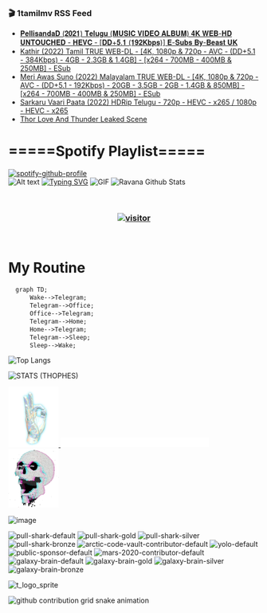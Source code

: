 ### 🎬 1tamilmv RSS Feed

<!-- BLOG-POST-LIST:START -->
- [𝐏𝐞𝐥𝐥𝐢𝐬𝐚𝐧𝐝𝐚𝐃 &lpar;𝟐𝟎𝟐𝟏&rpar; 𝐓𝐞𝐥𝐮𝐠𝐮 &lpar;𝐌𝐔𝐒𝐈𝐂 𝐕𝐈𝐃𝐄𝐎 𝐀𝐋𝐁𝐔𝐌&rpar; 𝟒𝐊 𝐖𝐄𝐁-𝐇𝐃 𝐔𝐍𝐓𝐎𝐔𝐂𝐇𝐄𝐃 - 𝐇𝐄𝐕𝐂 - [𝐃𝐃+𝟓.𝟏 &lpar;𝟏𝟗𝟐𝐊𝐛𝐩𝐬&rpar;] 𝐄-𝐒𝐮𝐛𝐬 𝐁𝐲-𝐁𝐞𝐚𝐬𝐭 𝐔𝐊](https://www.1tamilmv.cloud/index.php?/forums/topic/164403-%F0%9D%90%8F%F0%9D%90%9E%F0%9D%90%A5%F0%9D%90%A5%F0%9D%90%A2%F0%9D%90%AC%F0%9D%90%9A%F0%9D%90%A7%F0%9D%90%9D%F0%9D%90%9A%F0%9D%90%83-%F0%9D%9F%90%F0%9D%9F%8E%F0%9D%9F%90%F0%9D%9F%8F-%F0%9D%90%93%F0%9D%90%9E%F0%9D%90%A5%F0%9D%90%AE%F0%9D%90%A0%F0%9D%90%AE-%F0%9D%90%8C%F0%9D%90%94%F0%9D%90%92%F0%9D%90%88%F0%9D%90%82-%F0%9D%90%95%F0%9D%90%88%F0%9D%90%83%F0%9D%90%84%F0%9D%90%8E-%F0%9D%90%80%F0%9D%90%8B%F0%9D%90%81%F0%9D%90%94%F0%9D%90%8C-%F0%9D%9F%92%F0%9D%90%8A-%F0%9D%90%96%F0%9D%90%84%F0%9D%90%81-%F0%9D%90%87%F0%9D%90%83-%F0%9D%90%94%F0%9D%90%8D%F0%9D%90%93%F0%9D%90%8E%F0%9D%90%94%F0%9D%90%82%F0%9D%90%87%F0%9D%90%84%F0%9D%90%83-%F0%9D%90%87%F0%9D%90%84%F0%9D%90%95%F0%9D%90%82-%F0%9D%90%83%F0%9D%90%83%F0%9D%9F%93%F0%9D%9F%8F-%F0%9D%9F%8F%F0%9D%9F%97%F0%9D%9F%90%F0%9D%90%8A%F0%9D%90%9B%F0%9D%90%A9%F0%9D%90%AC-%F0%9D%90%84-%F0%9D%90%92%F0%9D%90%AE%F0%9D%90%9B%F0%9D%90%AC-%F0%9D%90%81%F0%9D%90%B2-%F0%9D%90%81%F0%9D%90%9E%F0%9D%90%9A%F0%9D%90%AC%F0%9D%90%AD-%F0%9D%90%94%F0%9D%90%8A/&do=findComment&comment=328878)
- [Kathir &lpar;2022&rpar; Tamil TRUE WEB-DL - [4K, 1080p &amp; 720p - AVC - &lpar;DD+5.1 - 384Kbps&rpar; - 4GB - 2.3GB &amp; 1.4GB] - [x264 - 700MB - 400MB &amp; 250MB] - ESub](https://www.1tamilmv.cloud/index.php?/forums/topic/164384-kathir-2022-tamil-true-web-dl-4k-1080p-720p-avc-dd51-384kbps-4gb-23gb-14gb-x264-700mb-400mb-250mb-esub/&do=findComment&comment=328877)
- [Meri Awas Suno &lpar;2022&rpar; Malayalam TRUE WEB-DL - [4K, 1080p &amp; 720p - AVC - &lpar;DD+5.1 - 192Kbps&rpar; - 20GB - 3.5GB - 2GB - 1.4GB &amp; 850MB] - [x264 - 700MB - 400MB &amp; 250MB] - ESub](https://www.1tamilmv.cloud/index.php?/forums/topic/164388-meri-awas-suno-2022-malayalam-true-web-dl-4k-1080p-720p-avc-dd51-192kbps-20gb-35gb-2gb-14gb-850mb-x264-700mb-400mb-250mb-esub/&do=findComment&comment=328876)
- [Sarkaru Vaari Paata &lpar;2022&rpar; HDRip Telugu - 720p - HEVC - x265 / 1080p - HEVC - x265](https://www.1tamilmv.cloud/index.php?/forums/topic/164421-sarkaru-vaari-paata-2022-hdrip-telugu-720p-hevc-x265-1080p-hevc-x265/&do=findComment&comment=328875)
- [Thor Love And Thunder Leaked Scene](https://www.1tamilmv.cloud/index.php?/forums/topic/164420-thor-love-and-thunder-leaked-scene/&do=findComment&comment=328874)
<!-- BLOG-POST-LIST:END -->

# =====Spotify Playlist=====
[![spotify-github-profile](https://spotify-github-profile.vercel.app/api/view?uid=31rfzgmuvvewegdlxvlev4ynz4vu&cover_image=true&theme=default&bar_color=53b14f&bar_color_cover=true)](https://ravana69.github.io/rss)
</br>
![Alt text](https://spotify-recently-played-readme.vercel.app/api?user=31rfzgmuvvewegdlxvlev4ynz4vu)
[![Typing SVG](https://readme-typing-svg.herokuapp.com?color=%2336BCF7&center=true&vCenter=true&multiline=true&height=81&lines=I+AM+RAVANA;CONTACT+ME+ON+TELEGRAM%3A+%40R4V4N4)](https://git.io/typing-svg)
<img align="centre" height="400px" width="490px" alt="GIF" src="https://github.com/ravana69/ravana69/blob/master/rvm.gif" />
![Ravana Github Stats](https://github-readme-stats.vercel.app/api?username=ravana69&&show_icons=true&theme=radical)

<br />
<h3 align="center"> <a href="https://t.me/r4v4n4"><img src="https://profile-counter.glitch.me/ravana69/count.svg" alt="visitor" width="600"></a> </h3>
</br>

<H1>My Routine</H1>

```mermaid
  graph TD;
      Wake-->Telegram;
      Telegram-->Office;
      Office-->Telegram;
      Telegram-->Home;
      Home-->Telegram;
      Telegram-->Sleep;
      Sleep-->Wake;
```
![Top Langs](https://github-readme-stats.vercel.app/api/top-langs/?username=ravana69&&show_icons=true&theme=radical)

![STATS (THOPHES)](https://github-profile-trophy.vercel.app/?username=ravana69&theme=gruvbox&margin-w=10&margin-h=15&column=8)
<br />
<p align="left">
    <a href="#">
        <img width="20%" src="./assets/images/hand.gif" alt="" />
    </a>
    <a href="#">
        <img width="59%" src="./assets/images/spacer.png" alt="" >
    </a>
    <a href="#">
        <img width="20%" src="./assets/images/skull.gif" alt="" />
    </a>
</p>


![image](https://user-images.githubusercontent.com/47528708/175298537-0623dc00-7b1a-4ec1-b5b1-71768763a234.png)

<img width="148" alt="pull-shark-default" src="https://user-images.githubusercontent.com/47528708/175266634-4235fb81-4cf9-4128-9c7a-b7c044cde5b5.png"> <img width="148" alt="pull-shark-gold" src="https://user-images.githubusercontent.com/47528708/175268594-acb9b27a-7f8e-4181-8900-171a981e2d56.png"> <img width="148" alt="pull-shark-silver" src="https://user-images.githubusercontent.com/47528708/175266702-c880884d-eb71-46fb-b857-3135442e06c6.png"> <img width="148" alt="pull-shark-bronze" src="https://user-images.githubusercontent.com/47528708/175266723-735f9146-b8aa-44f8-aa99-c06aad45e8fa.png"> <img width="148" alt="arctic-code-vault-contributor-default" src="https://user-images.githubusercontent.com/47528708/175267501-e1fbbb8f-c2b2-4882-b865-2ac4debef26c.png"> <img width="148" alt="yolo-default" src="https://user-images.githubusercontent.com/47528708/175267654-281a1880-1129-4b7b-bf2f-de5dd2bc5afa.png"> <img width="148" alt="public-sponsor-default" src="https://user-images.githubusercontent.com/47528708/175268448-2e78cc75-fb25-4d76-bd22-7df520446b45.png"> <img width="148" alt="mars-2020-contributor-default" src="https://user-images.githubusercontent.com/47528708/175268475-de6d987a-3be9-4353-86a5-23b422559355.png"> <img width="148" alt="galaxy-brain-default" src="https://user-images.githubusercontent.com/47528708/175298882-7ad69eb8-4d11-45a0-af56-ce2c179fe466.png"> <img width="148" alt="galaxy-brain-gold" src="https://user-images.githubusercontent.com/47528708/175269058-04760273-d9f7-468b-9151-fb654d7c4057.png"> <img width="148" alt="galaxy-brain-silver" src="https://user-images.githubusercontent.com/47528708/175269395-4035bb40-f404-4178-b963-8a4b2973158a.png"> <img width="148" alt="galaxy-brain-bronze" src="https://user-images.githubusercontent.com/47528708/175269034-5aed3e95-5a28-44f3-8cf1-5fc804604869.png">

![t_logo_sprite](https://user-images.githubusercontent.com/47528708/175293007-21ff1792-1fca-4be3-bcae-12fdc3aa414f.svg)




![github contribution grid snake animation](https://raw.githubusercontent.com/ravana69/ravana69/output/github-contribution-grid-snake-dark.svg#gh-dark-mode-only)
